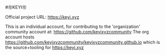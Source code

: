 #🉑KEYI🉑

Official project URL:
https://keyi.xyz 

This is an individual account, for contributing to the 'organization' community account at: https://github.com/keyixyzcommunity
The org account hosts https://github.com/keyixyzcommunity/keyixyzcommunity.github.io which is the source+tooling for https://keyi.xyz

